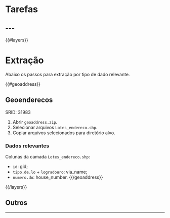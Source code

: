 # Tarefas

## ---

{{#layers}}

# Extração
Abaixo os passos para extração por tipo de dado relevante.

{{#geoaddress}}
## Geoenderecos
SRID: 31983
1. Abrir `geoaddress.zip`.
2. Selecionar arquivos `Lotes_endereco.shp`.
3. Copiar arquivos selecionados para diretório alvo.

### Dados relevantes
Colunas da camada `Lotes_endereco.shp`:
* `id`: gid;
* `tipo.de.lo` + `logradouro`: via_name;
* `numero.do`: house_number.
{{/geoaddress}}

{{/layers}}

## Outros

---
